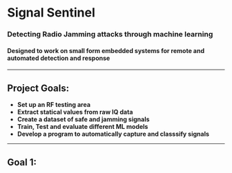 # Signal Sentinel
### Detecting Radio Jamming attacks through machine learning
#### Designed to work on small form embedded systems for remote and automated detection and response

---

## Project Goals:
 
- **Set up an RF testing area**
- **Extract statical values from raw IQ data**
- **Create a dataset of safe and jamming signals**
- **Train, Test and evaluate different ML models**
- **Develop a program to automatically capture and classsify signals**
--- 
 ## Goal 1:

